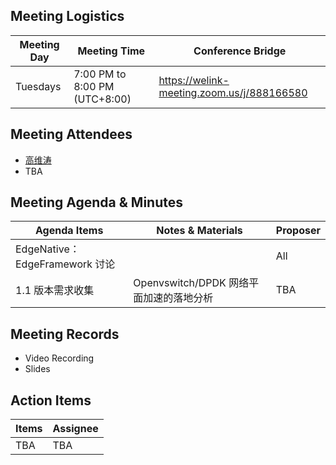 ## Meeting Logistics

| Meeting Day  |  Meeting Time  | Conference Bridge  |
|---|---|---|
| Tuesdays  | 7:00 PM to 8:00 PM (UTC+8:00)   |  https://welink-meeting.zoom.us/j/888166580  |


## Meeting Attendees
- [高维涛](https://gitee.com/Gao_Victor)
- TBA

## Meeting Agenda & Minutes
|  Agenda Items  |  Notes & Materials   |  Proposer |
|---|---|---|
|  EdgeNative：EdgeFramework 讨论  |    | All |
|  1.1 版本需求收集 | Openvswitch/DPDK 网络平面加速的落地分析 | TBA |


## Meeting Records
- Video Recording
- Slides


## Action Items
|  Items | Assignee   |
|---|---|
| TBA  | TBA|TBA



